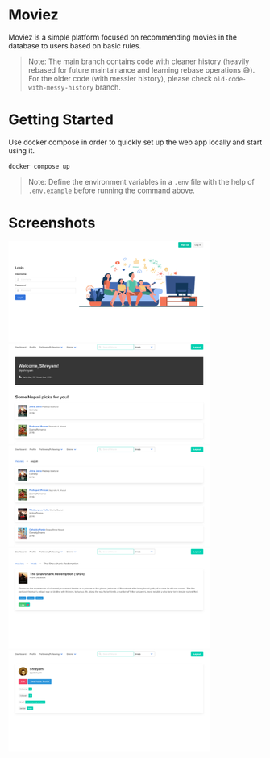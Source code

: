 # Moviez

Moviez is a simple platform focused on recommending movies in the database to users based on basic rules.

> Note: The main branch contains code with cleaner history (heavily rebased for future maintainance and learning rebase operations 😅). For the older code (with messier history), please check `old-code-with-messy-history` branch.

# Getting Started

Use docker compose in order to quickly set up the web app locally and start using it.

```bash
docker compose up
```

> Note: Define the environment variables in a `.env` file with the help of `.env.example` before running the command above.

# Screenshots

<img src="./screenshots/login.png" width=400 height=200 /> <img src="./screenshots/dashboard.png" width=400 height=200 />
<img src="./screenshots/movies.png" width=400 height=200 /> <img src="./screenshots/movie-details.png" width=400 height=200 />
<img src="./screenshots/user-profile.png" width=400 height=200 />
